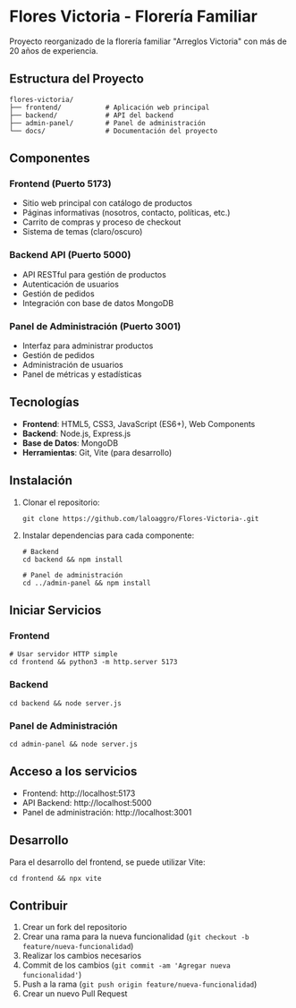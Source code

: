 # Flores Victoria - Florería Familiar

Proyecto reorganizado de la florería familiar "Arreglos Victoria" con más de 20 años de experiencia.

## Estructura del Proyecto

```
flores-victoria/
├── frontend/           # Aplicación web principal
├── backend/            # API del backend
├── admin-panel/        # Panel de administración
└── docs/               # Documentación del proyecto
```

## Componentes

### Frontend (Puerto 5173)
- Sitio web principal con catálogo de productos
- Páginas informativas (nosotros, contacto, políticas, etc.)
- Carrito de compras y proceso de checkout
- Sistema de temas (claro/oscuro)

### Backend API (Puerto 5000)
- API RESTful para gestión de productos
- Autenticación de usuarios
- Gestión de pedidos
- Integración con base de datos MongoDB

### Panel de Administración (Puerto 3001)
- Interfaz para administrar productos
- Gestión de pedidos
- Administración de usuarios
- Panel de métricas y estadísticas

## Tecnologías

- **Frontend**: HTML5, CSS3, JavaScript (ES6+), Web Components
- **Backend**: Node.js, Express.js
- **Base de Datos**: MongoDB
- **Herramientas**: Git, Vite (para desarrollo)

## Instalación

1. Clonar el repositorio:
   ```
   git clone https://github.com/laloaggro/Flores-Victoria-.git
   ```

2. Instalar dependencias para cada componente:
   ```
   # Backend
   cd backend && npm install
   
   # Panel de administración
   cd ../admin-panel && npm install
   ```

## Iniciar Servicios

### Frontend
```
# Usar servidor HTTP simple
cd frontend && python3 -m http.server 5173
```

### Backend
```
cd backend && node server.js
```

### Panel de Administración
```
cd admin-panel && node server.js
```

## Acceso a los servicios

- Frontend: http://localhost:5173
- API Backend: http://localhost:5000
- Panel de administración: http://localhost:3001

## Desarrollo

Para el desarrollo del frontend, se puede utilizar Vite:
```
cd frontend && npx vite
```

## Contribuir

1. Crear un fork del repositorio
2. Crear una rama para la nueva funcionalidad (`git checkout -b feature/nueva-funcionalidad`)
3. Realizar los cambios necesarios
4. Commit de los cambios (`git commit -am 'Agregar nueva funcionalidad'`)
5. Push a la rama (`git push origin feature/nueva-funcionalidad`)
6. Crear un nuevo Pull Request